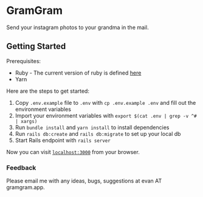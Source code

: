 # GramGram

Send your instagram photos to your grandma in the mail.

## Getting Started

Prerequisites:

* Ruby - The current version of ruby is defined [here](https://github.com/edance/gram-gram/blob/master/.ruby-version)
* Yarn

Here are the steps to get started:

1. Copy `.env.example` file to `.env` with `cp .env.example .env` and fill out the environment variables
1. Import your environment variables with `export $(cat .env | grep -v ^# | xargs)`
1. Run `bundle install` and `yarn install` to install dependencies
1. Run `rails db:create` and `rails db:migrate` to set up your local db
1. Start Rails endpoint with `rails server`

Now you can visit [`localhost:3000`](http://localhost:3000) from your browser.

### Feedback

Please email me with any ideas, bugs, suggestions at evan AT gramgram.app.
